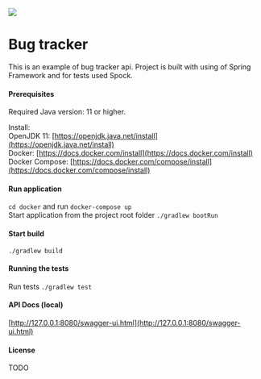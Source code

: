 ![](https://github.com/lio8n8/bug-tracker-api/workflows/Test/badge.svg)

# Bug tracker
This is an example of bug tracker api. Project is built with using of Spring Framework and for tests used Spock.

#### Prerequisites
Required Java version: 11 or higher. 
 
Install:  
OpenJDK 11: [https://openjdk.java.net/install](https://openjdk.java.net/install)  
Docker: [https://docs.docker.com/install](https://docs.docker.com/install)  
Docker Compose: [https://docs.docker.com/compose/install](https://docs.docker.com/compose/install) 

#### Run application  
`cd docker` and run `docker-compose up`  
Start application from the project root folder `./gradlew bootRun`

#### Start build 
`./gradlew build`

#### Running the tests   
Run tests `./gradlew test`

#### API Docs (local)
[http://127.0.0.1:8080/swagger-ui.html](http://127.0.0.1:8080/swagger-ui.html)

#### License
TODO
